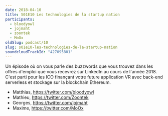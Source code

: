 ```yaml
---
date: 2018-04-10
title: S01E10 Les technologies de la startup nation
participants:
  - bloodyowl
  - jojmaht
  - zoontek
  - MoOx
oldSlug: podcast/10
slug: s01e10-les-technologies-de-la-startup-nation
soundcloudTrackId: "427095801"
---
```


Un épisode où on vous parle des buzzwords que vous trouvez dans les offres
d'emploi que vous recevrez sur LinkedIn au cours de l'année 2018. C'est parti
pour les ICO finançant votre future application VR avec back-end serverless et
stockage sur la blockchain Ethereum.

- Matthias, https://twitter.com/bloodyowl
- Mathieu, https://twitter.com/Zoontek
- Georges, https://twitter.com/jojmaht
- Maxime, https://twitter.com/MoOx
